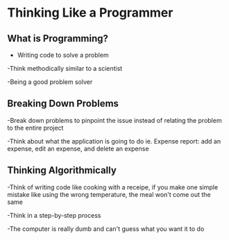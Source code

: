 # Thinking Like a Programmer

## What is Programming?

- Writing code to solve a problem

-Think methodically similar to a scientist

-Being a good problem solver

## Breaking Down Problems

-Break down problems to pinpoint the issue instead of relating the problem to the entire project

-Think about what the application is going to do ie. Expense report: add an expense, edit an expense, and delete an expense

## Thinking Algorithmically

-Think of writing code like cooking with a receipe, if you make one simple mistake like using the wrong temperature, the meal won't come out the same

-Think in a step-by-step process

-The computer is really dumb and can't guess what you want it to do

